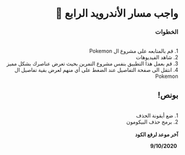 <div dir = "rtl">

# واجب مسار الأندرويد الرابع 💚
### الخطوات 

<br>
1. قم بالمتابعه على مشروع ال Pokemon 
<br>
2. شاهد الفيديوهات
<br>
3. قم بعمل هذا التطبيق بنفس مشروع التمرين بحيث تعرض عناصرك بشكل مميز
<br>
4. انتقل الى صفحة التفاصيل عند الضغط على أي منهم لعرض بقية تفاصيل ال Pokemon
<br>

## بونص!
<br>
1. ضع أيقونة الحذف
<br>
2. برمج حذف البيكومون
<br>
<br>
<b>آخر موعد لرفع الكود

&#x202b; 9/10/2020

</div>
